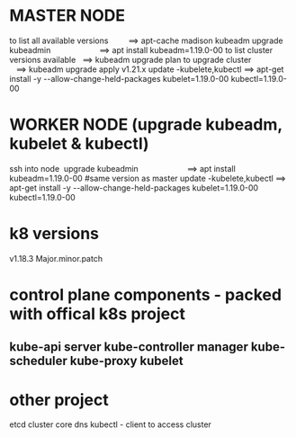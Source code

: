 # MASTER NODE
to list all available versions         ==> apt-cache madison kubeadm
upgrade kubeadmin                      ==> apt install kubeadm=1.19.0-00
to list cluster versions available     ==> kubeadm upgrade plan
to upgrade cluster                     ==> kubeadm upgrade apply v1.21.x
update -kubelete,kubectl               ==> 
apt-get install -y --allow-change-held-packages kubelet=1.19.0-00 kubectl=1.19.0-00


# WORKER NODE (upgrade kubeadm, kubelet & kubectl)
ssh into node 
upgrade kubeadmin                      ==> apt install kubeadm=1.19.0-00 #same version as master
update -kubelete,kubectl               ==> 
apt-get install -y --allow-change-held-packages kubelet=1.19.0-00 kubectl=1.19.0-00


# k8 versions
v1.18.3 
Major.minor.patch

# control plane components - packed with offical k8s project
kube-api server
kube-controller manager
kube-scheduler 
kube-proxy
kubelet
---- 
# other project
etcd cluster
core dns
kubectl - client to access cluster